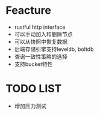 
# Feacture

- rustful http interface
- 可以手动加入和删除节点
- 可以从快照中恢复数据
- 后端存储引擎支持leveldb, boltdb 
- 查询一致性策略的选择
- 支持bucket特性

# TODO LIST

- 增加压力测试
